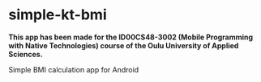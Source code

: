 # simple-kt-bmi
**This app has been made for the ID00CS48-3002 (Mobile Programming with Native Technologies) course of the Oulu University of Applied Sciences.**

Simple BMI calculation app for Android
